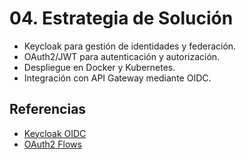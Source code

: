 # 04. Estrategia de Solución

- Keycloak para gestión de identidades y federación.
- OAuth2/JWT para autenticación y autorización.
- Despliegue en Docker y Kubernetes.
- Integración con API Gateway mediante OIDC.

## Referencias
- [Keycloak OIDC](https://www.keycloak.org/docs/latest/securing_apps/)
- [OAuth2 Flows](https://auth0.com/docs/get-started/authentication-and-authorization-flow)
